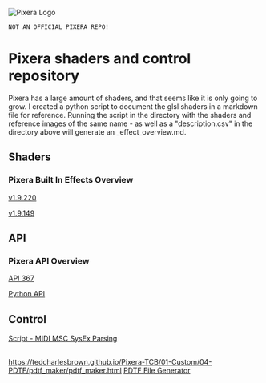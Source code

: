 ![Pixera Logo](https://pixera.one/typo3conf/ext/avtheme/Resources/Public/Images/pixera-logo.svg)

`NOT AN OFFICIAL PIXERA REPO!`

# Pixera shaders and control repository
Pixera has a large amount of shaders, and that seems like it is only going to grow. I created a python script to document the glsl shaders in a markdown file for reference. Running the script in the directory with the shaders and reference images of the same name - as well as a "description.csv" in the directory above will generate an _effect_overview.md.

## Shaders
### Pixera Built In Effects Overview
[v1.9.220](00-Pixera/02-Shaders/v1.9.220/_effect_overview.md)

[v1.9.149](00-Pixera/02-Shaders/v1.9.149/_effect_overview.md)

## API
### Pixera API Overview
[API 367](00-Pixera/03-API/_api_overview.md)

[Python API](01-Custom/03-API/src)

## Control
[Script - MIDI MSC SysEx Parsing](01-Custom/01-Control/scripts/MIDI_MSC_SysEx.lua)

##
https://tedcharlesbrown.github.io/Pixera-TCB/01-Custom/04-PDTF/pdtf_maker/pdtf_maker.html
[PDTF File Generator](https://tedcharlesbrown.github.io/Pixera-TCB/01-Custom/04-PDTF/pdtf_maker/pdtf_maker.html)
